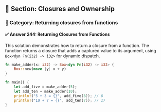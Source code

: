 ## 📘 Section: Closures and Ownership  
### 🔹 Category: Returning closures from functions  
#### ✅ Answer 244: Returning Closures from Functions

This solution demonstrates how to return a closure from a function. The function returns a closure that adds a captured value to its argument, using `Box<dyn Fn(i32) -> i32>` for dynamic dispatch.

```rust
fn make_adder(x: i32) -> Box<dyn Fn(i32) -> i32> {
    Box::new(move |y| x + y)
}

fn main() {
    let add_five = make_adder(5);
    let add_ten = make_adder(10);
    println!("5 + 3 = {}", add_five(3)); // 8
    println!("10 + 7 = {}", add_ten(7)); // 17
}
```
